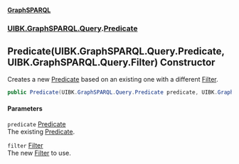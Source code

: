 #### [GraphSPARQL](./index.md 'index')
### [UIBK.GraphSPARQL.Query](./UIBK-GraphSPARQL-Query.md 'UIBK.GraphSPARQL.Query').[Predicate](./UIBK-GraphSPARQL-Query-Predicate.md 'UIBK.GraphSPARQL.Query.Predicate')
## Predicate(UIBK.GraphSPARQL.Query.Predicate, UIBK.GraphSPARQL.Query.Filter) Constructor
Creates a new [Predicate](./UIBK-GraphSPARQL-Query-Predicate.md 'UIBK.GraphSPARQL.Query.Predicate') based on an existing one with a different [Filter](./UIBK-GraphSPARQL-Query-Predicate-Filter.md 'UIBK.GraphSPARQL.Query.Predicate.Filter').  
```csharp
public Predicate(UIBK.GraphSPARQL.Query.Predicate predicate, UIBK.GraphSPARQL.Query.Filter filter);
```
#### Parameters
<a name='UIBK-GraphSPARQL-Query-Predicate-Predicate(UIBK-GraphSPARQL-Query-Predicate_UIBK-GraphSPARQL-Query-Filter)-predicate'></a>
`predicate` [Predicate](./UIBK-GraphSPARQL-Query-Predicate.md 'UIBK.GraphSPARQL.Query.Predicate')  
The existing [Predicate](./UIBK-GraphSPARQL-Query-Predicate.md 'UIBK.GraphSPARQL.Query.Predicate').  
  
<a name='UIBK-GraphSPARQL-Query-Predicate-Predicate(UIBK-GraphSPARQL-Query-Predicate_UIBK-GraphSPARQL-Query-Filter)-filter'></a>
`filter` [Filter](./UIBK-GraphSPARQL-Query-Filter.md 'UIBK.GraphSPARQL.Query.Filter')  
The new [Filter](./UIBK-GraphSPARQL-Query-Predicate-Filter.md 'UIBK.GraphSPARQL.Query.Predicate.Filter') to use.  
  
